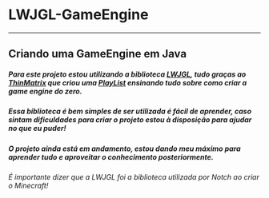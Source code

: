 # LWJGL-GameEngine
---
## Criando uma GameEngine em Java

##### Para este projeto estou utilizando a biblioteca <a href="https://www.lwjgl.org/" target="_blank">LWJGL</a>, tudo graças ao [ThinMatrix](https://github.com/TheThinMatrix) que criou uma [PlayList](https://www.youtube.com/playlist?list=PLRIWtICgwaX0u7Rf9zkZhLoLuZVfUksDP) ensinando tudo sobre como criar a game engine do zero.
##### Essa biblioteca é bem simples de ser utilizada é fácil de aprender, caso sintam dificuldades para criar o projeto estou à disposição para ajudar no que eu puder!

##### O projeto ainda está em andamento, estou dando meu máximo para aprender tudo e aproveitar o conhecimento posteriormente.

###### É importante dizer que a LWJGL foi a biblioteca utilizada por Notch ao criar o Minecraft!

